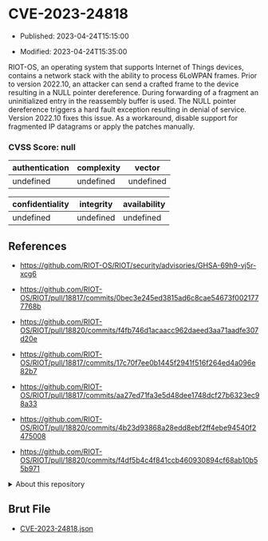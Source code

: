 # CVE-2023-24818

- Published: 2023-04-24T15:15:00

- Modified: 2023-04-24T15:35:00

RIOT-OS, an operating system that supports Internet of Things devices, contains a network stack with the ability to process 6LoWPAN frames. Prior to version 2022.10, an attacker can send a crafted frame to the device resulting in a NULL pointer dereference. During forwarding of a fragment an uninitialized entry in the reassembly buffer is used. The NULL pointer dereference triggers a hard fault exception resulting in denial of service. Version 2022.10 fixes this issue. As a workaround, disable support for fragmented IP datagrams or apply the patches manually.

### CVSS Score: **null**

| authentication | complexity | vector |
| --- | --- | --- |
| undefined | undefined | undefined |

| confidentiality | integrity | availability |
| --- | --- | --- |
| undefined | undefined | undefined |

## References

* https://github.com/RIOT-OS/RIOT/security/advisories/GHSA-69h9-vj5r-xcg6

* https://github.com/RIOT-OS/RIOT/pull/18817/commits/0bec3e245ed3815ad6c8cae54673f0021777768b

* https://github.com/RIOT-OS/RIOT/pull/18820/commits/f4fb746d1acaacc962daeed3aa71aadfe307d20e

* https://github.com/RIOT-OS/RIOT/pull/18817/commits/17c70f7ee0b1445f2941f516f264ed4a096e82b7

* https://github.com/RIOT-OS/RIOT/pull/18817/commits/aa27ed71fa3e5d48dee1748dcf27b6323ec98a33

* https://github.com/RIOT-OS/RIOT/pull/18820/commits/4b23d93868a28edd8ebf2ff4ebe94540f2475008

* https://github.com/RIOT-OS/RIOT/pull/18820/commits/f4df5b4c4f841ccb460930894cf68ab10b55b971

<details>
<summary>About this repository</summary> 

  This repository is part of the project [Live Hack CVE](https://github.com/Live-Hack-CVE). Main website can be found [www.live-hack.org](https://www.live-hack.org) 
  
  Made by [Sn0wAlice](https://github.com/Sn0wAlice) for the people that care about security and need to have a feed of the latest CVEs. Hope you enjoy it, don't forget to star the repo and follow me on [Twitter](https://twitter.com/Sn0wAlice) and [Github](https://github.com/Sn0wAlice). And that is my [personnal website](https://www.alice-snow.me/)

  - [Home Page](https://github.com/Live-Hack-CVE)
  - [Framework](https://github.com/Live-Hack-CVE/cve-framework)
  - [CVE database](https://github.com/Live-Hack-CVE/full_database)
  - [Changelog](https://github.com/Live-Hack-CVE/Changelog)
</details>

## Brut File

* [CVE-2023-24818.json](https://raw.githubusercontent.com/Live-Hack-CVE/full_database/main/cves/2023/CVE-2023-24818.json)

